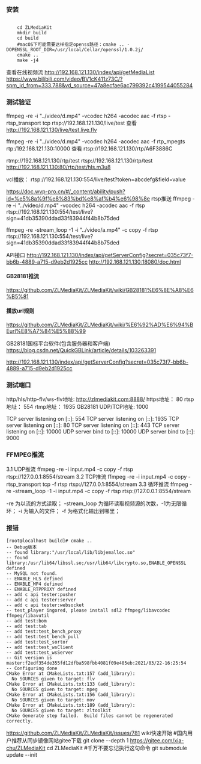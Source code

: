 


### 安装
```

    cd ZLMediaKit
    mkdir build
    cd build
    #macOS下可能需要这样指定openss路径：cmake .. -DOPENSSL_ROOT_DIR=/usr/local/Cellar/openssl/1.0.2j/
    cmake ..
    make -j4
```
查看在线视频流
http://192.168.121.130/index/api/getMediaList
https://www.bilibili.com/video/BV1cK411z73C/?spm_id_from=333.788&vd_source=47a8ecfae6ac799392c4199544055284

### 测试验证
ffmpeg -re -i "../video/d.mp4" -vcodec h264 -acodec aac -f rtsp -rtsp_transport tcp rtsp://192.168.121.130/live/test
查看 http://192.168.121.130/live/test.live.flv

ffmpeg -re -i "../video/d.mp4" -vcodec h264 -acodec aac -f rtp_mpegts rtp:/192.168.121.130:10000
查看 rtsp://192.168.121.130/rtp/A6F3886C

rtmp://192.168.121.130/rtp/test
rtsp://192.168.121.130/rtp/test
http://192.168.121.130:80/rtp/test/hls.m3u8

vcl播放：
rtsp://192.168.121.130:554/live/test?token=abcdefg&field=value


https://doc.wvp-pro.cn/#/_content/ability/push?id=%e5%8a%9f%e8%83%bd%e8%af%b4%e6%98%8e
rtsp推送
ffmpeg -re -i "../video/d.mp4" -vcodec h264 -acodec aac -f rtsp rtsp://192.168.121.130:554/test/live?sign=41db35390ddad33f83944f44b8b75ded

ffmpeg -re -stream_loop -1 -i "../video/a.mp4" -c copy -f rtsp rtsp://192.168.121.130:554/test/live?sign=41db35390ddad33f83944f44b8b75ded


API接口
http://192.168.121.130/index/api/getServerConfig?secret=035c73f7-bb6b-4889-a715-d9eb2d1925cc
http://192.168.121.130:18080/doc.html
#### GB28181推流
https://github.com/ZLMediaKit/ZLMediaKit/wiki/GB28181%E6%8E%A8%E6%B5%81
####  播放url规则
https://github.com/ZLMediaKit/ZLMediaKit/wiki/%E6%92%AD%E6%94%BEurl%E8%A7%84%E5%88%99



GB28181国标平台软件(包含服务器和客户端)
https://blog.csdn.net/QuickGBLink/article/details/103263391




http://192.168.121.130/index/api/getServerConfig?secret=035c73f7-bb6b-4889-a715-d9eb2d1925cc


### 测试端口
http/hls/http-flv/ws-flv地址: http://zlmediakit.com:8888/
https地址： 80
rtsp地址： 554
rtmp地址： 1935
GB28181 UDP/TCP地址: 1000


 TCP server listening on [::]: 554
 TCP server listening on [::]: 1935
 TCP server listening on [::]: 80
 TCP server listening on [::]: 443
 TCP server listening on [::]: 10000
 UDP server bind to [::]: 10000
  UDP server bind to [::]: 9000



### FFMPEG推流
3.1 UDP推流
ffmpeg -re -i input.mp4 -c copy -f rtsp rtsp://127.0.0.1:8554/stream
3.2 TCP推流
ffmpeg -re -i input.mp4 -c copy -rtsp_transport tcp -f rtsp rtsp://127.0.0.1:8554/stream
3.3 循环推流
ffmpeg -re -stream_loop -1 -i input.mp4 -c copy -f rtsp rtsp://127.0.0.1:8554/stream

-re 为以流的方式读取；
-stream_loop 为循环读取视频源的次数，-1为无限循环；
-i 为输入的文件；
-f 为格式化输出到哪里；

### 报错
```
[root@localhost build]# cmake ..
-- Debug版本
-- found library:"/usr/local/lib/libjemalloc.so"
-- found library:/usr/lib64/libssl.so;/usr/lib64/libcrypto.so,ENABLE_OPENSSL defined
-- MySQL not found.
-- ENABLE_HLS defined
-- ENABLE_MP4 defined
-- ENABLE_RTPPROXY defined
-- add c api tester:pusher
-- add c api tester:server
-- add c api tester:websocket
-- test_player ingored, please install sdl2 ffmpeg/libavcodec ffmpeg/libavutil
-- add test:bom
-- add test:tab
-- add test:test_bench_proxy
-- add test:test_bench_pull
-- add test:test_sortor
-- add test:test_wsClient
-- add test:test_wsServer
-- Git version is master:f2edf354de355fd12dfba598fbb4081f09e405eb:2021/03/22-16:25:54
-- Configuring done
CMake Error at CMakeLists.txt:157 (add_library):
  No SOURCES given to target: flv
CMake Error at CMakeLists.txt:133 (add_library):
  No SOURCES given to target: mpeg
CMake Error at CMakeLists.txt:156 (add_library):
  No SOURCES given to target: mov
CMake Error at CMakeLists.txt:189 (add_library):
  No SOURCES given to target: zltoolkit
CMake Generate step failed.  Build files cannot be regenerated correctly.
```
https://github.com/ZLMediaKit/ZLMediaKit/issues/781
wiki快速开始
#国内用户推荐从同步镜像网站gitee下载 
git clone --depth 1 https://gitee.com/xia-chu/ZLMediaKit
cd ZLMediaKit
#千万不要忘记执行这句命令
git submodule update --init